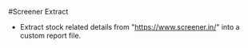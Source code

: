 #Screener Extract

- Extract stock related details from "https://www.screener.in/" into a custom report file.
